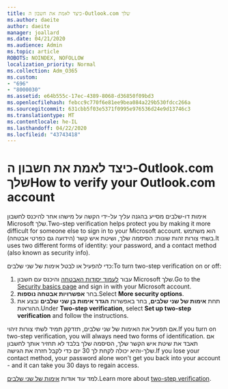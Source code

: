 ```yaml
---
title: כיצד לאמת את חשבון ה-Outlook.com שלך
ms.author: daeite
author: daeite
manager: joallard
ms.date: 04/21/2020
ms.audience: Admin
ms.topic: article
ROBOTS: NOINDEX, NOFOLLOW
localization_priority: Normal
ms.collection: Adm_O365
ms.custom:
- "696"
- "8000030"
ms.assetid: e64b555c-17ec-4389-8068-d36850f09bd3
ms.openlocfilehash: febcc9c770f6e81ee9bea084a229b530fdcc266a
ms.sourcegitcommit: 631cbb5f03e5371f0995e976536d24e9d13746c3
ms.translationtype: MT
ms.contentlocale: he-IL
ms.lasthandoff: 04/22/2020
ms.locfileid: "43743418"
---
```

# <a name="how-to-verify-your-outlookcom-account"></a><span data-ttu-id="4caa8-102">כיצד לאמת את חשבון ה-Outlook.com שלך</span><span class="sxs-lookup"><span data-stu-id="4caa8-102">How to verify your Outlook.com account</span></span>

<span data-ttu-id="4caa8-103">אימות דו-שלבים מסייע בהגנה עליך על-ידי הקשה על מישהו אחר להיכנס לחשבון Microsoft שלך.</span><span class="sxs-lookup"><span data-stu-id="4caa8-103">Two-step verification helps protect you by making it more difficult for someone else to sign in to your Microsoft account.</span></span> <span data-ttu-id="4caa8-104">הוא משתמש בשתי צורות זהות שונות: הסיסמה שלך, ושיטת איש קשר (הידועה גם כפרטי אבטחה).</span><span class="sxs-lookup"><span data-stu-id="4caa8-104">It uses two different forms of identity: your password, and a contact method (also known as security info).</span></span>
  
<span data-ttu-id="4caa8-105">כדי להפעיל או לבטל אימות של שני שלבים:</span><span class="sxs-lookup"><span data-stu-id="4caa8-105">To turn two-step verification on or off:</span></span>
  
1. <span data-ttu-id="4caa8-106">עבור [לעמוד יסודות האבטחה](https://go.microsoft.com/fwlink/?linkid=842325) והיכנס עם חשבון Microsoft שלך.</span><span class="sxs-lookup"><span data-stu-id="4caa8-106">Go to the [Security basics page](https://go.microsoft.com/fwlink/?linkid=842325) and sign in with your Microsoft account.</span></span>
2. <span data-ttu-id="4caa8-107">בחר **אפשרויות אבטחה נוספות**.</span><span class="sxs-lookup"><span data-stu-id="4caa8-107">Select **More security options**.</span></span>
3. <span data-ttu-id="4caa8-108">תחת **אימות של שני שלבים**, בחר באפשרות **הגדר אימות בן שני שלבים** ובצע את ההוראות.</span><span class="sxs-lookup"><span data-stu-id="4caa8-108">Under **Two-step verification**, select **Set up two-step verification** and follow the instructions.</span></span>

<span data-ttu-id="4caa8-109">אם תפעיל את האימות של שני שלבים, תזדקק תמיד לשתי צורות זיהוי.</span><span class="sxs-lookup"><span data-stu-id="4caa8-109">If you turn on two-step verification, you will always need two forms of identification.</span></span> <span data-ttu-id="4caa8-110">אם תאבד את שיטת איש הקשר שלך, הסיסמה שלך בלבד לא תחזיר אותך לחשבון שלך-והיא יכולה לקחת לך 30 יום כדי לקבל חזרה את הגישה.</span><span class="sxs-lookup"><span data-stu-id="4caa8-110">If you lose your contact method, your password alone won't get you back into your account - and it can take you 30 days to regain access.</span></span>
  
<span data-ttu-id="4caa8-111">למד עוד אודות [אימות של שני שלבים](https://go.microsoft.com/fwlink/?linkid=872270).</span><span class="sxs-lookup"><span data-stu-id="4caa8-111">Learn more about [two-step verification](https://go.microsoft.com/fwlink/?linkid=872270).</span></span>
  